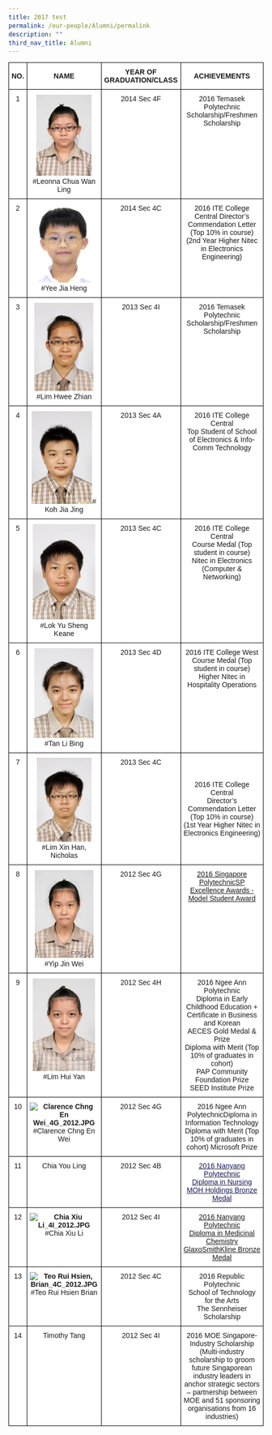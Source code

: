 ```yaml
---
title: 2017 test
permalink: /our-people/Alumni/permalink
description: ""
third_nav_title: Alumni
---
```

<style type="text/css">
.tg  {border-collapse:collapse;border-spacing:0;}
.tg td{border-color:black;border-style:solid;border-width:1px;font-family:Arial, sans-serif;font-size:14px;
  overflow:hidden;padding:10px 5px;word-break:normal;}
.tg th{border-color:black;border-style:solid;border-width:1px;font-family:Arial, sans-serif;font-size:14px;
  font-weight:normal;overflow:hidden;padding:10px 5px;word-break:normal;}
.tg .tg-snhu{background-color:#FFF;color:#16165C;text-align:center;text-decoration:underline;vertical-align:top}
.tg .tg-2g1l{background-color:#FFF;font-weight:bold;text-align:center;vertical-align:middle}
.tg .tg-7yig{background-color:#FFF;text-align:center;vertical-align:top}
.tg .tg-9hzb{background-color:#FFF;font-weight:bold;text-align:center;vertical-align:top}
.tg .tg-dqzg{background-color:#FFF;color:#00F;text-align:center;text-decoration:underline;vertical-align:top}
</style>
<table class="tg">
<thead>
  <tr>
    <th class="tg-2g1l">NO.</th>
    <th class="tg-2g1l"> NAME</th>
    <th class="tg-2g1l">YEAR OF GRADUATION/CLASS </th>
    <th class="tg-2g1l"> ACHIEVEMENTS</th>
  </tr>
</thead>
<tbody>
  <tr>
    <td class="tg-7yig"><span style="font-weight:normal">1</span></td>
    <td class="tg-9hzb"><img src="/images/2016%201.jpeg" alt="Leonna Chua Wan Ling_4F_2014.JPG" width="109" height="160"><span style="font-weight:normal;background-color:transparent">#Leonna Chua Wan Ling</span></td>
    <td class="tg-7yig"><span style="font-weight:normal">2014 Sec 4F</span><br></td>
    <td class="tg-7yig"><span style="font-weight:normal">2016 Temasek Polytechnic Scholarship/Freshmen Scholarship</span><br></td>
  </tr>
  <tr>
    <td class="tg-7yig"><span style="font-weight:normal">2</span></td>
    <td class="tg-9hzb"><img src="/images/2016%202.jpeg" alt="Yee Jia Heng_4C_2014.JPG" width="109" height="155"><span style="font-weight:normal">#Yee Jia Heng</span></td>
    <td class="tg-7yig"><span style="font-weight:normal">2014 Sec 4C</span> </td>
    <td class="tg-7yig"><span style="font-weight:normal">2016 ITE College Central Director’s Commendation Letter (Top 10% in course)</span><br><span style="font-weight:normal">(2</span>nd <span style="font-weight:normal">Year Higher Nitec in Electronics Engineering)</span><br></td>
  </tr>
  <tr>
    <td class="tg-7yig"><span style="font-weight:normal">3</span></td>
    <td class="tg-9hzb"><img src="/images/2016%203.jpeg" alt="Lim Hwee Zhian_4I_2013.JPG" width="117" height="174"><span style="font-weight:normal">#Lim Hwee Zhian</span></td>
    <td class="tg-7yig"><span style="font-weight:normal"> 2013 Sec 4I</span></td>
    <td class="tg-7yig"><span style="font-weight:normal">2016 Temasek Polytechnic Scholarship/Freshmen Scholarship</span><br></td>
  </tr>
  <tr>
    <td class="tg-7yig"><span style="font-weight:normal">4</span></td>
    <td class="tg-9hzb"><img src="/images/2016%204.jpeg" alt="Koh Jia Jing_4A_2013.JPG" width="119" height="183"><span style="font-weight:normal"># Koh Jia Jing</span><br></td>
    <td class="tg-7yig"><span style="font-weight:normal">2013 Sec 4A</span><br></td>
    <td class="tg-7yig"><span style="font-weight:normal">2016 ITE College Central</span><br><span style="font-weight:normal">Top Student of School of Electronics &amp; Info-Comm Technology</span></td>
  </tr>
  <tr>
    <td class="tg-7yig"><span style="font-weight:normal">5</span></td>
    <td class="tg-9hzb"><img src="/images/2016%205.jpeg" alt="Lok Yu Sheng Keane_4C_2013.JPG" width="124" height="189"><span style="font-weight:normal">#Lok Yu Sheng Keane</span></td>
    <td class="tg-7yig"><span style="font-weight:normal">2013 Sec 4C</span><br></td>
    <td class="tg-7yig"><span style="font-weight:normal">2016 ITE College Central</span><br><span style="font-weight:normal">Course Medal (Top student in course)</span><br><span style="font-weight:normal">Nitec in Electronics (Computer &amp; Networking)</span></td>
  </tr>
  <tr>
    <td class="tg-7yig"><span style="font-weight:normal">6</span></td>
    <td class="tg-9hzb"><img src="/images/2016%206.jpeg" alt="Tan Li Bing_4D_2013.JPG" width="117" height="177"><span style="font-weight:normal">#Tan Li Bing</span></td>
    <td class="tg-7yig"><span style="font-weight:normal">2013 Sec 4D</span> </td>
    <td class="tg-7yig"><span style="font-weight:normal">2016 ITE College West</span><br><span style="font-weight:normal">Course Medal (Top student in course)</span><br><span style="font-weight:normal">Higher Nitec in Hospitality Operations</span><br></td>
  </tr>
  <tr>
    <td class="tg-7yig"><span style="font-weight:normal">7</span></td>
    <td class="tg-9hzb"><img src="/images/2016%207.jpeg" alt="Lim Xin Han Nicholas_4C_2013.JPG" width="108" height="165"><span style="font-weight:normal">#Lim Xin Han, Nicholas</span><br></td>
    <td class="tg-7yig"><span style="font-weight:normal">2013 Sec 4C</span><br></td>
    <td class="tg-2g1l"> <span style="font-weight:normal">2016 ITE College Central</span><br><span style="font-weight:normal">Director’s Commendation Letter (Top 10% in course)</span><br><span style="font-weight:normal">(1st Year Higher Nitec in Electronics Engineering)</span><br></td>
  </tr>
  <tr>
    <td class="tg-7yig"><span style="font-weight:normal">8</span></td>
    <td class="tg-9hzb"><img src="/images/2016%208.jpeg" alt="Yip Jing Wei_4G_2012.JPG" width="116" height="174"><span style="font-weight:normal">#Yip Jin Wei</span><br></td>
    <td class="tg-7yig"><span style="font-weight:normal">2012 Sec 4G</span><br></td>
    <td class="tg-dqzg"><a href="https://compassvalesec-moe-edu-sg-admin.cwp.sg/qql/slot/u554/2016/may/COMPASSVALE_YIP%20JING%20WEI_CM.jpg">2016 Singapore PolytechnicSP Excellence Awards - Model Student Award</a><br></td>
  </tr>
  <tr>
    <td class="tg-7yig"><span style="font-weight:normal">9</span></td>
    <td class="tg-9hzb"><img src="/images/2016%209.jpeg" alt="Lim Hui Yan_4H_2012.JPG" width="123" height="183"><span style="font-weight:normal">#Lim Hui Yan</span><br></td>
    <td class="tg-7yig"><span style="font-weight:normal">2012 Sec 4H</span> </td>
    <td class="tg-7yig"><span style="font-weight:normal">2016 Ngee Ann Polytechnic</span> <br><span style="font-weight:normal">Diploma in Early Childhood Education +</span><br><span style="font-weight:normal">Certificate in Business and Korean</span><br><span style="font-weight:normal">AECES Gold Medal &amp; Prize</span><br><span style="font-weight:normal">Diploma with Merit (Top 10% of graduates in cohort)</span><br><span style="font-weight:normal">PAP Community Foundation Prize</span><br><span style="font-weight:normal">SEED Institute Prize</span><br></td>
  </tr>
  <tr>
    <td class="tg-7yig"><span style="font-weight:normal">10</span></td>
    <td class="tg-9hzb"><img src="![](/images/2016%2010.jpeg" alt="Clarence Chng En Wei_4G_2012.JPG" width="126" height="183"><span style="font-weight:normal">#Clarence Chng En Wei</span><br></td>
    <td class="tg-7yig"><span style="font-weight:normal">2012 Sec 4G</span><br></td>
    <td class="tg-7yig"><span style="font-weight:normal;background-color:transparent">2016 Ngee Ann Polytechnic</span><span style="background-color:transparent">Diploma in Information Technology</span><br><span style="background-color:transparent">Diploma with Merit (Top 10% of graduates in cohort) Microsoft Prize </span></td>
  </tr>
  <tr>
    <td class="tg-7yig"><span style="font-weight:normal">11</span></td>
    <td class="tg-7yig"><span style="font-weight:normal">Chia You Ling</span></td>
    <td class="tg-7yig"><span style="font-weight:normal">2012 Sec 4B</span></td>
    <td class="tg-snhu"><a href="https://compassvalesec-moe-edu-sg-admin.cwp.sg/qql/slot/u554/2016/may/Chia%20You%20Ling,%20Compassvale%20Secondary%20School%20-%20DSC_3556.jpg"><span style="text-decoration:none;color:#16165C">2016 Nanyang Polytechnic</span></a><br><a href="https://compassvalesec-moe-edu-sg-admin.cwp.sg/qql/slot/u554/2016/may/Chia%20You%20Ling,%20Compassvale%20Secondary%20School%20-%20DSC_3556.jpg"><span style="text-decoration:none;color:#16165C">Diploma in Nursing</span></a><br><a href="https://compassvalesec-moe-edu-sg-admin.cwp.sg/qql/slot/u554/2016/may/Chia%20You%20Ling,%20Compassvale%20Secondary%20School%20-%20DSC_3556.jpg"><span style="text-decoration:none;color:#16165C">MOH Holdings Bronze Medal</span></a><br></td>
  </tr>
  <tr>
    <td class="tg-7yig"><span style="font-weight:normal">12</span></td>
    <td class="tg-9hzb"><img src="https://compassvalesec-moe-edu-sg-admin.cwp.sg/qql/slot/u554/2017/feb17/Chia%20Xiu%20Li_4I_2012.JPG" alt="Chia Xiu Li_4I_2012.JPG" width="125" height="185"><span style="font-weight:normal">#Chia Xiu Li</span><br></td>
    <td class="tg-7yig"><span style="font-weight:normal"> 2012 Sec 4I</span></td>
    <td class="tg-dqzg"><a href="https://compassvalesec-moe-edu-sg-admin.cwp.sg/qql/slot/u554/2016/may/Chia%20Xiu%20Li%20from%20Compassvale%20Secondary%20School%20-%20DSC_4460.jpg">2016 Nanyang Polytechnic</a><br><a href="https://compassvalesec-moe-edu-sg-admin.cwp.sg/qql/slot/u554/2016/may/Chia%20Xiu%20Li%20from%20Compassvale%20Secondary%20School%20-%20DSC_4460.jpg">Diploma in Medicinal Chemistry</a><br><a href="https://compassvalesec-moe-edu-sg-admin.cwp.sg/qql/slot/u554/2016/may/Chia%20Xiu%20Li%20from%20Compassvale%20Secondary%20School%20-%20DSC_4460.jpg">GlaxoSmithKline Bronze Medal</a><br></td>
  </tr>
  <tr>
    <td class="tg-7yig"><span style="font-weight:normal">13</span></td>
    <td class="tg-9hzb"><img src="https://compassvalesec-moe-edu-sg-admin.cwp.sg/qql/slot/u554/2017/feb17/Teo%20Rui%20Hsien,%20Brian_4C_2012.JPG" alt="Teo Rui Hsien, Brian_4C_2012.JPG" width="124" height="183"><span style="font-weight:normal">#Teo Rui Hsien Brian</span></td>
    <td class="tg-7yig"><span style="font-weight:normal">2012 Sec 4C</span></td>
    <td class="tg-9hzb"><span style="font-weight:normal">2016 Republic Polytechnic</span><br><span style="font-weight:normal">School of Technology for the Arts</span><br><span style="font-weight:normal">The Sennheiser Scholarship</span> </td>
  </tr>
  <tr>
    <td class="tg-7yig"><span style="font-weight:normal">14</span></td>
    <td class="tg-9hzb"><span style="font-weight:normal">Timothy Tang</span> </td>
    <td class="tg-7yig"><span style="font-weight:normal"> 2012 Sec 4I</span></td>
    <td class="tg-2g1l"> <span style="font-weight:normal">2016 MOE Singapore-Industry Scholarship</span><br><span style="font-weight:normal">(Multi-industry scholarship to groom future Singaporean industry leaders in anchor strategic sectors – partnership between MOE and 51 sponsoring organisations from 16 industries)</span></td>
  </tr>
</tbody>
</table>